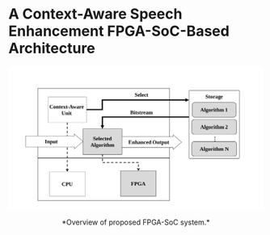 
# A Context-Aware Speech Enhancement FPGA-SoC-Based Architecture
![](./Documentation/Figs/Overview.svg)
<center>*Overview of proposed FPGA-SoC system.*</center>
